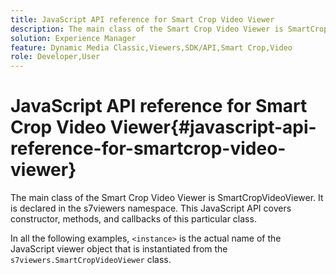 ```yaml
---
title: JavaScript API reference for Smart Crop Video Viewer
description: The main class of the Smart Crop Video Viewer is SmartCropVideoViewer. It is declared in the s7viewers namespace. This JavaScript API covers constructor, methods, and callbacks of this particular class.
solution: Experience Manager
feature: Dynamic Media Classic,Viewers,SDK/API,Smart Crop,Video
role: Developer,User
---
```

# JavaScript API reference for Smart Crop Video Viewer{#javascript-api-reference-for-smartcrop-video-viewer}

The main class of the Smart Crop Video Viewer is SmartCropVideoViewer. It is declared in the s7viewers namespace. This JavaScript API covers constructor, methods, and callbacks of this particular class.

In all the following examples, `<instance>` is the actual name of the JavaScript viewer object that is instantiated from the `s7viewers.SmartCropVideoViewer` class.
